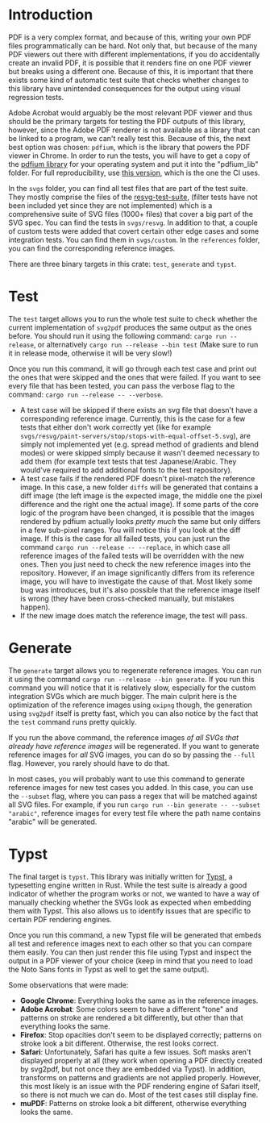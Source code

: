 # Introduction

PDF is a very complex format, and because of this, writing your own PDF files programmatically 
can be hard. Not only that, but because of the many PDF viewers out there with different
implementations, if you do accidentally create an invalid PDF, it is possible that it renders
fine on one PDF viewer but breaks using a different one. Because of this, it is important 
that there exists some kind of automatic test suite that checks whether changes to this library 
have unintended consequences for the output using visual regression tests.

Adobe Acrobat would arguably be the most relevant PDF viewer and thus should be the primary 
targets for testing the PDF outputs of this library, however, since the Adobe PDF renderer is 
not available as a library that can be linked to a program, we can't really test this. Because 
of this, the next best option was chosen: `pdfium`, which is the library that powers the 
PDF viewer in Chrome. In order to run the tests, you will have to get a copy of the [pdfium library](https://github.com/bblanchon/pdfium-binaries/releases) 
for your operating system and put it into the "pdfium_lib" folder. For full reproducibility,
use [this version](https://github.com/bblanchon/pdfium-binaries/releases/tag/chromium%2F5880), 
which is the one the CI uses.

In the `svgs` folder, you can find all test files that are part of the test suite. They mostly
comprise the files of the [resvg-test-suite](https://github.com/RazrFalcon/resvg-test-suite),
(filter tests have not been included yet since they are not implemented) which is a comprehensive suite of SVG files (1000+ files) that cover a big part of the SVG spec. 
You can find the tests in `svgs/resvg`. In addition to that, a couple of custom tests were added
that covert certain other edge cases and some integration tests. You can find them in 
`svgs/custom`. In the `references` folder, you can find the corresponding reference images.

There are three binary targets in this crate: `test`, `generate` and `typst`.

# Test

The `test` target allows you to run the whole test suite to check whether the current 
implementation of `svg2pdf` produces the same output as the ones before. You should run it 
using the following command: `cargo run --release`, or alternatively `cargo run --release --bin test` (Make sure to run it in release mode, 
otherwise it will be very slow!)

Once you run this command, it will go through each test case and print out the ones that were 
skipped and the ones that were failed. If you want to see every file that has been tested, 
you can pass the verbose flag to the command: `cargo run --release -- --verbose`.
- A test case will be skipped if there exists an svg file that doesn't have a corresponding 
reference image. Currently, this is the case for a few tests that either don't work correctly 
yet (like for example `svgs/resvg/paint-servers/stop/stops-with-equal-offset-5.svg`), are simply
not implemented yet (e.g. spread method of gradients and blend modes) or were skipped simply 
because it wasn't deemed necessary to add them (for example text tests that test 
Japanese/Arabic. They would've required to add additional fonts to the test repository).
- A test case fails if the rendered PDF doesn't pixel-match the reference image. In this 
case, a new folder `diffs` will be generated that contains a diff image (the left image 
is the expected image, the middle one the pixel difference and the right one the actual 
image). If some parts of the core logic of the program have been changed, it is possible 
that the images rendered by pdfium actually looks _pretty much_ the same but only differs
in a few sub-pixel ranges. You will notice this if you look at the diff image. If this is the
case for all failed tests, you can just run the command `cargo run --release -- --replace`,
in which case all reference images of the failed tests will be overridden with the 
new ones. Then you just need to check the new reference images into the repository. However,
if an image significantly differs from its reference image, you will have to investigate the
cause of that. Most likely some bug was introduces, but it's also possible that the reference
image itself is wrong (they have been cross-checked manually, but mistakes happen).
- If the new image does match the reference image, the test will pass.

# Generate

The `generate` target allows you to regenerate reference images.
You can run it using the command `cargo run --release --bin generate`. If you run this command you will notice that it is
relatively slow, especially for the custom integration SVGs which
are much bigger. The main culprit here is the optimization 
of the reference images using `oxipng` though, the generation
using `svg2pdf` itself is pretty fast, which you can also notice
by the fact that the `test` command runs pretty quickly.

If you run the above command, the reference images _of all SVGs
that already have reference images_ will be regenerated. If you want to generate reference images for _all_ SVG images, you can
do so by passing the `--full` flag. However, you rarely should have
to do that. 

In most cases, you will probably want to use this command to generate reference images for new test cases you added. In this
case, you can use the `--subset` flag, where you can pass a regex
that will be matched against all SVG files. For example, if you run
`cargo run --bin generate -- --subset "arabic"`, reference images for every test file where the path name contains "arabic" will
be generated.

# Typst

The final target is `typst`. This library was initially written
for [Typst](https://github.com/typst/typst/), a typesetting engine
written in Rust. While the test suite is already a good indicator
of whether the program works or not, we wanted to have a way of
manually checking whether the SVGs look as expected when embedding 
them with Typst. This also allows us to identify issues that are
specific to certain PDF rendering engines. 

Once you run this command, a new Typst file will be generated
that embeds all test and reference images next to each other
so that you can compare them easily. You can then just render
this file using Typst and inspect the output in a PDF viewer
of your choice (keep in mind that you need to load the Noto
Sans fonts in Typst as well to get the same output).

Some observations that were made:
- **Google Chrome**: Everything looks the same as in the reference
images.
- **Adobe Acrobat**: Some colors seem to have a different "tone"
and patterns on stroke are rendered a bit differently, but
other than that everything looks the same.
- **Firefox**: Stop opacities don't seem to be displayed
correctly; patterns on stroke look a bit different. Otherwise,
the rest looks correct.
- **Safari**: Unfortunately, Safari has quite a few issues. Soft
masks aren't displayed properly at all (they work when opening
a PDF directly created by svg2pdf, but not once they are 
embedded via Typst). In addition, transforms on patterns and gradients
are not applied properly. However, this most likely is an issue
with the PDF rendering engine of Safari itself, so there is
not much we can do. Most of the test cases still display fine.
- **muPDF**: Patterns on stroke look a bit different, otherwise
everything looks the same.